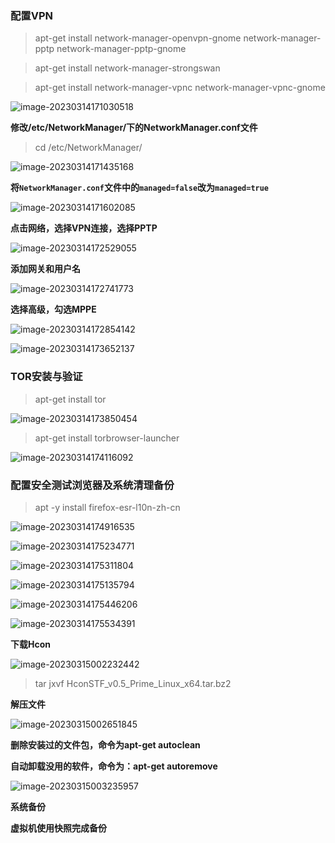 

### 配置VPN

> apt-get install network-manager-openvpn-gnome network-manager-pptp network-manager-pptp-gnome

> apt-get install network-manager-strongswan

> apt-get install network-manager-vpnc network-manager-vpnc-gnome

![image-20230314171030518](kali安装tor和vpn.assets/image-20230314171030518.png)

**修改/etc/NetworkManager/下的NetworkManager.conf文件**

> cd /etc/NetworkManager/

![image-20230314171435168](kali安装tor和vpn.assets/image-20230314171435168.png)

**将`NetworkManager.conf`文件中的`managed=false`改为`managed=true`**

![image-20230314171602085](kali安装tor和vpn.assets/image-20230314171602085.png)

**点击网络，选择VPN连接，选择PPTP**

![image-20230314172529055](kali安装tor和vpn.assets/image-20230314172529055.png)

**添加网关和用户名**

![image-20230314172741773](kali安装tor和vpn.assets/image-20230314172741773.png)

**选择高级，勾选MPPE**

![image-20230314172854142](kali安装tor和vpn.assets/image-20230314172854142.png)



![image-20230314173652137](kali安装tor和vpn.assets/image-20230314173652137.png)



### TOR安装与验证

> apt-get install tor

![image-20230314173850454](kali安装tor和vpn.assets/image-20230314173850454.png)

> apt-get install torbrowser-launcher

![image-20230314174116092](kali安装tor和vpn.assets/image-20230314174116092.png)



### 配置安全测试浏览器及系统清理备份

> apt -y install firefox-esr-l10n-zh-cn

![image-20230314174916535](kali安装tor和vpn.assets/image-20230314174916535.png)



![image-20230314175234771](kali安装tor和vpn.assets/image-20230314175236338.png)

![image-20230314175311804](kali安装tor和vpn.assets/image-20230314175311804.png)





![image-20230314175135794](kali安装tor和vpn.assets/image-20230314175135794.png)



![image-20230314175446206](kali安装tor和vpn.assets/image-20230314175446206.png)



![image-20230314175534391](kali安装tor和vpn.assets/image-20230314175534391.png)

**下载Hcon**

![image-20230315002232442](kali安装tor和vpn.assets/image-20230315002232442.png)



> tar jxvf HconSTF_v0.5_Prime_Linux_x64.tar.bz2

**解压文件**

![image-20230315002651845](kali安装tor和vpn.assets/image-20230315002651845.png)

**删除安装过的文件包，命令为apt-get autoclean**

**自动卸载没用的软件，命令为：apt-get autoremove**

![image-20230315003235957](kali安装tor和vpn.assets/image-20230315003235957.png)

**系统备份**

**虚拟机使用快照完成备份**